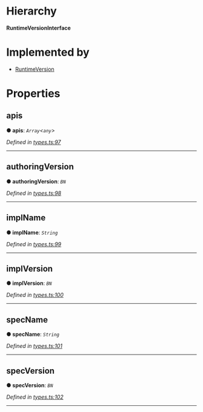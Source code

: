 

# Hierarchy

**RuntimeVersionInterface**

# Implemented by

* [RuntimeVersion](../classes/_rpc_runtimeversion_.runtimeversion.md)

# Properties

<a id="apis"></a>

##  apis

**● apis**: *`Array`<`any`>*

*Defined in [types.ts:97](https://github.com/polkadot-js/api/blob/c01ade8/packages/types/src/types.ts#L97)*

___
<a id="authoringversion"></a>

##  authoringVersion

**● authoringVersion**: *`BN`*

*Defined in [types.ts:98](https://github.com/polkadot-js/api/blob/c01ade8/packages/types/src/types.ts#L98)*

___
<a id="implname"></a>

##  implName

**● implName**: *`String`*

*Defined in [types.ts:99](https://github.com/polkadot-js/api/blob/c01ade8/packages/types/src/types.ts#L99)*

___
<a id="implversion"></a>

##  implVersion

**● implVersion**: *`BN`*

*Defined in [types.ts:100](https://github.com/polkadot-js/api/blob/c01ade8/packages/types/src/types.ts#L100)*

___
<a id="specname"></a>

##  specName

**● specName**: *`String`*

*Defined in [types.ts:101](https://github.com/polkadot-js/api/blob/c01ade8/packages/types/src/types.ts#L101)*

___
<a id="specversion"></a>

##  specVersion

**● specVersion**: *`BN`*

*Defined in [types.ts:102](https://github.com/polkadot-js/api/blob/c01ade8/packages/types/src/types.ts#L102)*

___

